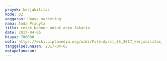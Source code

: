 ```yaml
---
proyek: kerjabilitas
kode: D2
anggaran: Upaya marketing
nama: Anda Pradyta
title: cetak banner untuk area Jakarta
date: 2017-04-05
biaya: 700000
nota: https://wiki.ciptamedia.org/wiki/File:April_05_2017_kerjabilitas_D2_roll_banner_anda.jpg
tanggalpelunasan: 2017-04-05
notapelunasan:
---
```

